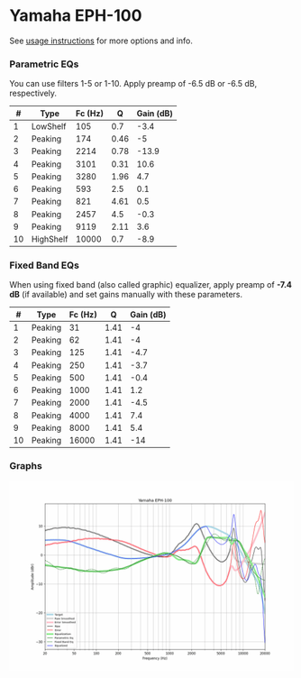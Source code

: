# Yamaha EPH-100
See [usage instructions](https://github.com/jaakkopasanen/AutoEq#usage) for more options and info.

### Parametric EQs
You can use filters 1-5 or 1-10. Apply preamp of -6.5 dB or -6.5 dB, respectively.

|   # | Type      |   Fc (Hz) |    Q |   Gain (dB) |
|-----|-----------|-----------|------|-------------|
|   1 | LowShelf  |       105 | 0.7  |        -3.4 |
|   2 | Peaking   |       174 | 0.46 |        -5   |
|   3 | Peaking   |      2214 | 0.78 |       -13.9 |
|   4 | Peaking   |      3101 | 0.31 |        10.6 |
|   5 | Peaking   |      3280 | 1.96 |         4.7 |
|   6 | Peaking   |       593 | 2.5  |         0.1 |
|   7 | Peaking   |       821 | 4.61 |         0.5 |
|   8 | Peaking   |      2457 | 4.5  |        -0.3 |
|   9 | Peaking   |      9119 | 2.11 |         3.6 |
|  10 | HighShelf |     10000 | 0.7  |        -8.9 |

### Fixed Band EQs
When using fixed band (also called graphic) equalizer, apply preamp of **-7.4 dB** (if available) and set gains manually with these parameters.

|   # | Type    |   Fc (Hz) |    Q |   Gain (dB) |
|-----|---------|-----------|------|-------------|
|   1 | Peaking |        31 | 1.41 |        -4   |
|   2 | Peaking |        62 | 1.41 |        -4   |
|   3 | Peaking |       125 | 1.41 |        -4.7 |
|   4 | Peaking |       250 | 1.41 |        -3.7 |
|   5 | Peaking |       500 | 1.41 |        -0.4 |
|   6 | Peaking |      1000 | 1.41 |         1.2 |
|   7 | Peaking |      2000 | 1.41 |        -4.5 |
|   8 | Peaking |      4000 | 1.41 |         7.4 |
|   9 | Peaking |      8000 | 1.41 |         5.4 |
|  10 | Peaking |     16000 | 1.41 |       -14   |

### Graphs
![](./Yamaha%20EPH-100.png)

